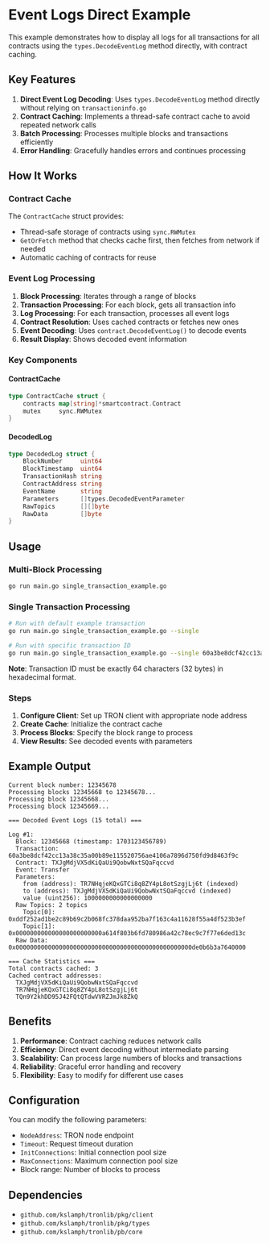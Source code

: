 # Event Logs Direct Example

This example demonstrates how to display all logs for all transactions for all contracts using the `types.DecodeEventLog` method directly, with contract caching.

## Key Features

1. **Direct Event Log Decoding**: Uses `types.DecodeEventLog` method directly without relying on `transactioninfo.go`
2. **Contract Caching**: Implements a thread-safe contract cache to avoid repeated network calls
3. **Batch Processing**: Processes multiple blocks and transactions efficiently
4. **Error Handling**: Gracefully handles errors and continues processing

## How It Works

### Contract Cache
The `ContractCache` struct provides:
- Thread-safe storage of contracts using `sync.RWMutex`
- `GetOrFetch` method that checks cache first, then fetches from network if needed
- Automatic caching of contracts for reuse

### Event Log Processing
1. **Block Processing**: Iterates through a range of blocks
2. **Transaction Processing**: For each block, gets all transaction info
3. **Log Processing**: For each transaction, processes all event logs
4. **Contract Resolution**: Uses cached contracts or fetches new ones
5. **Event Decoding**: Uses `contract.DecodeEventLog()` to decode events
6. **Result Display**: Shows decoded event information

### Key Components

#### ContractCache
```go
type ContractCache struct {
    contracts map[string]*smartcontract.Contract
    mutex     sync.RWMutex
}
```

#### DecodedLog
```go
type DecodedLog struct {
    BlockNumber     uint64
    BlockTimestamp  uint64
    TransactionHash string
    ContractAddress string
    EventName       string
    Parameters      []types.DecodedEventParameter
    RawTopics       [][]byte
    RawData         []byte
}
```

## Usage

### Multi-Block Processing
```bash
go run main.go single_transaction_example.go
```

### Single Transaction Processing
```bash
# Run with default example transaction
go run main.go single_transaction_example.go --single

# Run with specific transaction ID
go run main.go single_transaction_example.go --single 60a3be8dcf42cc13a38c35a00b89e115520756ae4106a7896d750fd9d8463f9c
```

**Note**: Transaction ID must be exactly 64 characters (32 bytes) in hexadecimal format.

### Steps
1. **Configure Client**: Set up TRON client with appropriate node address
2. **Create Cache**: Initialize the contract cache
3. **Process Blocks**: Specify the block range to process
4. **View Results**: See decoded events with parameters

## Example Output

```
Current block number: 12345678
Processing blocks 12345668 to 12345678...
Processing block 12345668...
Processing block 12345669...

=== Decoded Event Logs (15 total) ===

Log #1:
  Block: 12345668 (timestamp: 1703123456789)
  Transaction: 60a3be8dcf42cc13a38c35a00b89e115520756ae4106a7896d750fd9d8463f9c
  Contract: TXJgMdjVX5dKiQaUi9QobwNxtSQaFqccvd
  Event: Transfer
  Parameters:
    from (address): TR7NHqjeKQxGTCi8q8ZY4pL8otSzgjLj6t (indexed)
    to (address): TXJgMdjVX5dKiQaUi9QobwNxtSQaFqccvd (indexed)
    value (uint256): 1000000000000000000
  Raw Topics: 2 topics
    Topic[0]: 0xddf252ad1be2c89b69c2b068fc378daa952ba7f163c4a11628f55a4df523b3ef
    Topic[1]: 0x000000000000000000000000a614f803b6fd780986a42c78ec9c7f77e6ded13c
  Raw Data: 0x0000000000000000000000000000000000000000000000000de0b6b3a7640000

=== Cache Statistics ===
Total contracts cached: 3
Cached contract addresses:
  TXJgMdjVX5dKiQaUi9QobwNxtSQaFqccvd
  TR7NHqjeKQxGTCi8q8ZY4pL8otSzgjLj6t
  TQn9Y2khDD95J42FQtQTdwVVRZJmJk8ZkQ
```

## Benefits

1. **Performance**: Contract caching reduces network calls
2. **Efficiency**: Direct event decoding without intermediate parsing
3. **Scalability**: Can process large numbers of blocks and transactions
4. **Reliability**: Graceful error handling and recovery
5. **Flexibility**: Easy to modify for different use cases

## Configuration

You can modify the following parameters:
- `NodeAddress`: TRON node endpoint
- `Timeout`: Request timeout duration
- `InitConnections`: Initial connection pool size
- `MaxConnections`: Maximum connection pool size
- Block range: Number of blocks to process

## Dependencies

- `github.com/kslamph/tronlib/pkg/client`
- `github.com/kslamph/tronlib/pkg/types`
- `github.com/kslamph/tronlib/pb/core` 